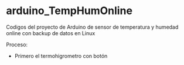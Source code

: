 # arduino_TempHumOnline
Codigos del proyecto de Arduino de sensor de temperatura y humedad online con backup de datos en Linux

Proceso:
- Primero el termohigrometro con botón
